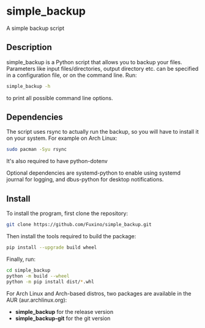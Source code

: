 simple_backup
============
A simple backup script

## Description
simple_backup is a Python script that allows you to backup your files.
Parameters like input files/directories, output directory etc. can be specified in a configuration file, or on the command line.
Run:

```bash
simple_backup -h
```

to print all possible command line options.

## Dependencies
The script uses rsync to actually run the backup, so you will have to install it on your system. For example on Arch Linux:

```bash
sudo pacman -Syu rsync
```

It's also required to have python-dotenv

Optional dependencies are systemd-python to enable using systemd journal for logging, and dbus-python for desktop notifications.

## Install
To install the program, first clone the repository:

```bash
git clone https://github.com/Fuxino/simple_backup.git
```

Then install the tools required to build the package:

```bash
pip install --upgrade build wheel
```

Finally, run:

```bash
cd simple_backup
python -m build --wheel
python -m pip install dist/*.whl
```

For Arch Linux and Arch-based distros, two packages are available in the AUR (aur.archlinux.org):
- **simple_backup** for the release version
- **simple_backup-git** for the git version

